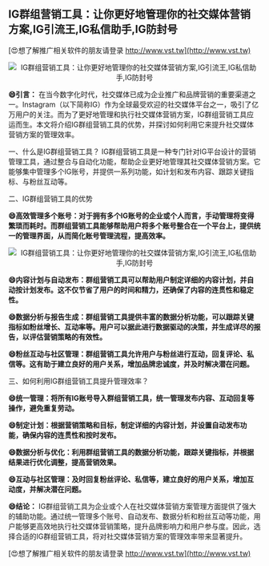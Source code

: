 ## **IG群组营销工具：让你更好地管理你的社交媒体营销方案,IG引流王,IG私信助手,IG防封号**

[😍想了解推广相关软件的朋友请登录 http://www.vst.tw](http://www.vst.tw)

 <center><img src="https://vst.tw/MP4/tuiguang/png/1.png" alt="IG群组营销工具：让你更好地管理你的社交媒体营销方案,IG引流王,IG私信助手,IG防封号"></center>

**😄引言：**
在当今数字化时代，社交媒体已成为企业推广和品牌营销的重要渠道之一。Instagram（以下简称IG）作为全球最受欢迎的社交媒体平台之一，吸引了亿万用户的关注。而为了更好地管理和执行社交媒体营销方案，IG群组营销工具应运而生。本文将介绍IG群组营销工具的优势，并探讨如何利用它来提升社交媒体营销方案的管理效率。

一、什么是IG群组营销工具？
IG群组营销工具是一种专门针对IG平台设计的营销管理工具，通过整合与自动化功能，帮助企业更好地管理其社交媒体营销方案。它能够集中管理多个IG账号，并提供一系列功能，如计划和发布内容、跟踪关键指标、与粉丝互动等。

二、IG群组营销工具的优势

**😄高效管理多个账号：对于拥有多个IG账号的企业或个人而言，手动管理将变得繁琐而耗时。而群组营销工具能够帮助用户将多个账号整合在一个平台上，提供统一的管理界面，从而简化账号管理流程，提高效率。**

 <center><img src="https://vst.tw/MP4/tuiguang/png/1.png" alt="IG群组营销工具：让你更好地管理你的社交媒体营销方案,IG引流王,IG私信助手,IG防封号"></center>

**😄内容计划与自动发布：群组营销工具可以帮助用户制定详细的内容计划，并自动按计划发布。这不仅节省了用户的时间和精力，还确保了内容的连贯性和稳定性。**

**😄数据分析与报告生成：群组营销工具提供丰富的数据分析功能，可以跟踪关键指标如粉丝增长、互动率等。用户可以据此进行数据驱动的决策，并生成详尽的报告，以评估营销策略的有效性。**

**😄粉丝互动与社区管理：群组营销工具允许用户与粉丝进行互动，回复评论、私信等。这有助于建立良好的用户关系，增加品牌忠诚度，并及时解决潜在问题。**

三、如何利用IG群组营销工具提升管理效率？

**😄统一管理：将所有IG账号导入群组营销工具，统一管理发布内容、互动回复等操作，避免重复劳动。**

**😄制定计划：根据营销策略和目标，制定详细的内容计划，并设置自动发布功能，确保内容的连贯性和按时发布。**

**😄数据分析与优化：利用群组营销工具的数据分析功能，跟踪关键指标，并根据结果进行优化调整，提高营销效果。**

**😄互动与社区管理：及时回复粉丝评论、私信等，建立良好的用户关系，增加互动度，并解决潜在问题。**

**😄结论：**
IG群组营销工具为企业或个人在社交媒体营销方案管理方面提供了强大的辅助功能。通过统一管理多个账号、自动发布、数据分析和粉丝互动等功能，用户能够更高效地执行社交媒体营销策略，提升品牌影响力和用户参与度。因此，选择合适的IG群组营销工具，将对社交媒体营销方案的管理效率带来显著提升。

[😍想了解推广相关软件的朋友请登录 http://www.vst.tw](http://www.vst.tw)



